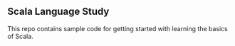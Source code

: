 ## Scala Language Study
This repo contains sample code for getting started with learning the basics of Scala.
